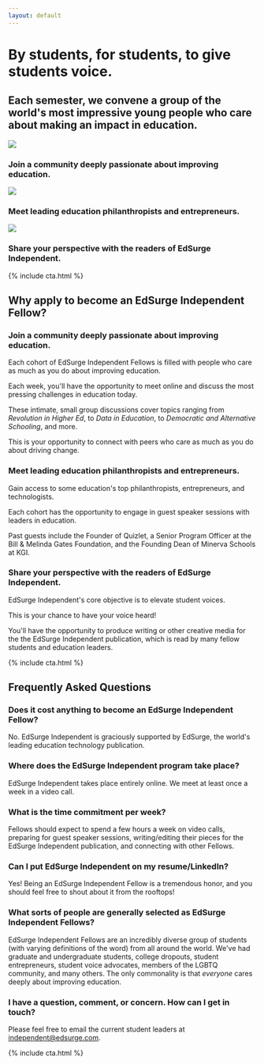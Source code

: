 ```yaml
---
layout: default
---
```


# By students, for students, to give students voice.

## Each semester, we convene a group of the world's most impressive young people who care about making an impact in education.

<div id="index-section-icons">
  <div class="index-section-icon-holder">
    <div class="index-section-icon-background">
      <img src="{{ site.baseurl }}/images/icon-community.png" />
    </div>
    <div class="index-section-icons-text-container">
      <h3>Join a community deeply passionate about improving education.</h3>
    </div>
  </div>
  <div class="index-section-icon-holder">
    <div class="index-section-icon-background">
      <img src="{{ site.baseurl }}/images/icon-network.png" />
    </div>
    <div class="index-section-icons-text-container">
      <h3>Meet leading education philanthropists and entrepreneurs.</h3>
    </div>
  </div>
  <div class="index-section-icon-holder">
    <div class="index-section-icon-background">
      <img src="{{ site.baseurl }}/images/icon-perspective.png" />
    </div>
    <div class="index-section-icons-text-container">
      <h3>Share your perspective with the readers of EdSurge Independent.</h3>
    </div>
  </div>
</div>

{% include cta.html %}

<div id="why-apply">
  <h2>Why apply to become an EdSurge Independent Fellow?</h2>
  <h3>Join a community deeply passionate about improving education.</h3>
  <p>Each cohort of EdSurge Independent Fellows is filled with people who care as much as you do about improving education.</p>

  <p>Each week, you'll have the opportunity to meet online and discuss the most pressing challenges in education today.</p>

  <p>These intimate, small group discussions cover topics ranging from <em>Revolution in Higher Ed</em>, to <em>Data in Education</em>, to <em>Democratic and Alternative Schooling</em>, and more.</p>

  <p>This is your opportunity to connect with peers who care as much as you do about driving change.</p>

  <h3>Meet leading education philanthropists and entrepreneurs.</h3>
  <p>Gain access to some education's top philanthropists, entrepreneurs, and technologists.</p>

  <p>Each cohort has the opportunity to engage in guest speaker sessions with leaders in education.</p>

  <p>Past guests include the Founder of Quizlet, a Senior Program Officer at the Bill & Melinda Gates Foundation, and the Founding Dean of Minerva Schools at KGI.</p>

  <h3>Share your perspective with the readers of EdSurge Independent.</h3>
  <p>EdSurge Independent's core objective is to elevate student voices.</p>

  <p>This is your chance to have your voice heard!</p>

  <p>You'll have the opportunity to produce writing or other creative media for the the EdSurge Independent publication, which is read by many fellow students and education leaders.</p>
</div>

{% include cta.html %}

<div id="faq">
  <h2>Frequently Asked Questions</h2>

  <h3>Does it cost anything to become an EdSurge Independent Fellow?</h3>
  <p>No. EdSurge Independent is graciously supported by EdSurge, the world's leading education technology publication.</p>

  <h3>Where does the EdSurge Independent program take place?</h3>
  <p>EdSurge Independent takes place entirely online. We meet at least once a week in a video call.</p>

  <h3>What is the time commitment per week?</h3>
  <p>Fellows should expect to spend a few hours a week on video calls, preparing for guest speaker sessions, writing/editing their pieces for the EdSurge Independent publication, and connecting with other Fellows.</p>

  <h3>Can I put EdSurge Independent on my resume/LinkedIn?</h3>
  <p>Yes! Being an EdSurge Independent Fellow is a tremendous honor, and you should feel free to shout about it from the rooftops!</p>

  <h3>What sorts of people are generally selected as EdSurge Independent Fellows?</h3>
  <p>EdSurge Independent Fellows are an incredibly diverse group of students (with varying definitions of the word) from all around the world. We've had graduate and undergraduate students, college dropouts, student entrepreneurs, student voice advocates, members of the LGBTQ community, and many others. The only commonality is that <em>everyone</em> cares deeply about improving education.</p>

  <h3>I have a question, comment, or concern. How can I get in touch?</h3>
  <p>Please feel free to email the current student leaders at <a href="mailto:independent@edsurge.com">independent@edsurge.com</a>.</p>
</div>

{% include cta.html %}
